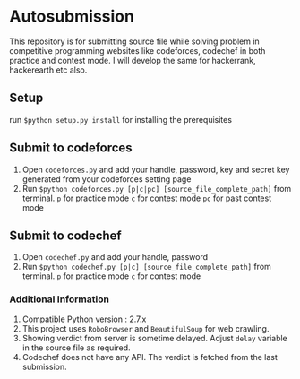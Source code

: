 # Autosubmission
This repository is for submitting source file while solving problem in competitive programming websites like codeforces, codechef in both practice and contest mode. I will develop the same for hackerrank, hackerearth etc also.

## Setup
run ```$python setup.py install``` for installing the prerequisites 

## Submit to codeforces
1. Open ```codeforces.py``` and add your handle, password, key and secret key generated from your codeforces setting page
2. Run ```$python codeforces.py [p|c|pc] [source_file_complete_path]``` from terminal.
   ```p``` for practice mode
   ```c``` for contest mode
   ```pc``` for past contest mode
  
## Submit to codechef
1. Open ```codechef.py``` and add your handle, password
2. Run ```$python codechef.py [p|c] [source_file_complete_path]``` from terminal.
   ```p``` for practice mode
   ```c``` for contest mode

### Additional Information
1. Compatible Python version : 2.7.x
2. This project uses ```RoboBrowser``` and ```BeautifulSoup``` for web crawling.
3. Showing verdict from server is sometime delayed. Adjust ```delay``` variable in the source file as required.
4. Codechef does not have any API. The verdict is fetched from the last submission. 

